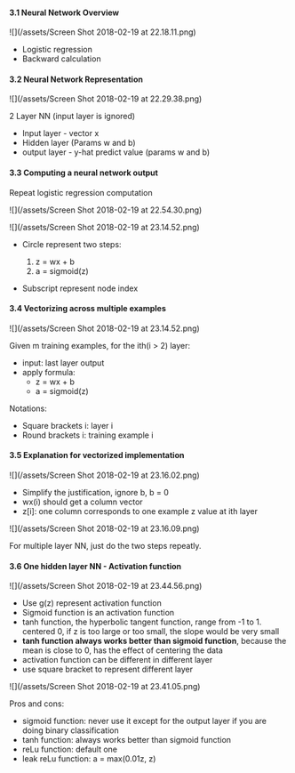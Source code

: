#### 3.1 Neural Network Overview
![](/assets/Screen Shot 2018-02-19 at 22.18.11.png)

- Logistic regression
- Backward calculation 

#### 3.2 Neural Network Representation 

![](/assets/Screen Shot 2018-02-19 at 22.29.38.png)

2 Layer NN (input layer is ignored)
- Input layer - vector x
- Hidden layer (Params w and b)
- output layer - y-hat predict value (params w and b)

#### 3.3 Computing a neural network output

Repeat logistic regression computation 

![](/assets/Screen Shot 2018-02-19 at 22.54.30.png)


![](/assets/Screen Shot 2018-02-19 at 23.14.52.png)


- Circle represent two steps:
    1. z = wx + b
    2. a = sigmoid(z)

- Subscript represent node index

#### 3.4  Vectorizing across multiple examples
![](/assets/Screen Shot 2018-02-19 at 23.14.52.png)

Given m training examples, for the ith(i > 2) layer:
- input: last layer output 
- apply formula:
  - z = wx + b
  - a = sigmoid(z)

Notations:
- Square brackets i: layer i
- Round brackets i: training example i

#### 3.5 Explanation for vectorized implementation 
![](/assets/Screen Shot 2018-02-19 at 23.16.02.png)

- Simplify the justification, ignore b, b = 0
- wx(i) should get a column vector
- z[i]: one column corresponds to one example z value at ith layer

![](/assets/Screen Shot 2018-02-19 at 23.16.09.png)

For multiple layer NN, just do the two steps repeatly. 

#### 3.6 One hidden layer NN - Activation function 

![](/assets/Screen Shot 2018-02-19 at 23.44.56.png)

- Use g(z) represent activation function 
- Sigmoid function is an activation function
- tanh function, the hyperbolic tangent function, range from -1 to 1. centered 0, if z is too large or too small, the slope would be very small
- **tanh function always works better than sigmoid function**, because the mean is close to 0, has the effect of centering the data
- activation function can be different in different layer 
- use square bracket to represent different layer 

![](/assets/Screen Shot 2018-02-19 at 23.41.05.png)

Pros and cons:
- sigmoid function: never use it except for the output layer if you are doing binary classification 
- tanh function: always works better than sigmoid function
- reLu function: default one
- leak reLu function: a = max(0.01z, z)


  




 


